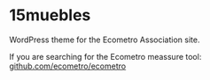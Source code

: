 15muebles
=========

WordPress theme for the Ecometro Association site.

If you are searching for the Ecometro meassure tool: [github.com/ecometro/ecometro](https://github.com/ecometro/ecometro)
